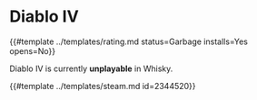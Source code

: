# Diablo IV
<!-- script:Aliases [
    "Diablo 4 Steam",
    "Diablo IV Steam",
    "Diablo IV",
    "Diablo 4"
] -->

{{#template ../templates/rating.md status=Garbage installs=Yes opens=No}}

<!--## Setup

- Go to Config
    - Change Windows Version to 19042 (Make sure to press enter to submit the change)
    - Change Enhanced Sync mode to `ESync`
- Install in Steam as normal
- Install Diablo IV as normal
- Delete `dstorage.dll` at `Program Files(x86)/steam/steamapps/common/Diablo IV`
- Start Diablo IV as normal
-->

Diablo IV is currently **unplayable** in Whisky.

{{#template ../templates/steam.md id=2344520}}
